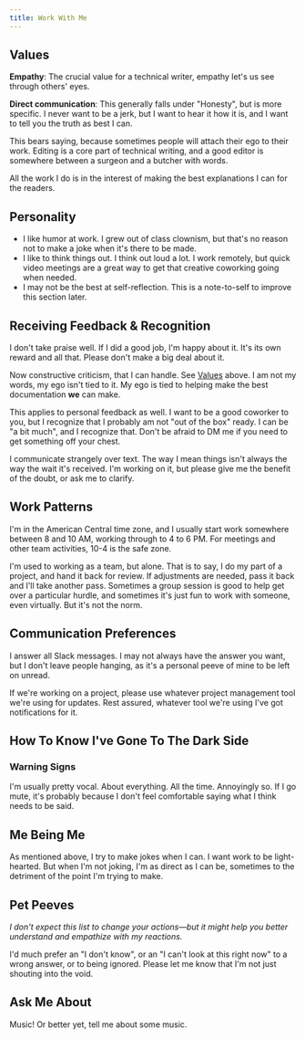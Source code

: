 ```yaml
---
title: Work With Me
---
```


## Values

**Empathy**: The crucial value for a technical writer, empathy let's us see through others' eyes.

**Direct communication**: This generally falls under "Honesty", but is more specific. I never want to be a jerk, but I want to hear it how it is, and I want to tell you the truth as best I can.

This bears saying, because sometimes people will attach their ego to their work. Editing is a core part of technical writing, and a good editor is somewhere between a surgeon and a butcher with words.

All the work I do is in the interest of making the best explanations I can for the readers.

## Personality

- I like humor at work. I grew out of class clownism, but that's no reason not to make a joke when it's there to be made.
- I like to think things out. I think out loud a lot. I work remotely, but quick video meetings are a great way to get that creative coworking going when needed.
- I may not be the best at self-reflection. This is a note-to-self to improve this section later.

## Receiving Feedback & Recognition

I don't take praise well. If I did a good job, I'm happy about it. It's its own reward and all that. Please don't make a big deal about it.

Now constructive criticism, that I can handle. See [Values](#values) above. I am not my words, my ego isn't tied to it. My ego is tied to helping make the best documentation **we** can make.

This applies to personal feedback as well. I want to be a good coworker to you, but I recognize that I probably am not "out of the box" ready. I can be "a bit much", and I recognize that. Don't be afraid to DM me if you need to get something off your chest.

I communicate strangely over text. The way I mean things isn't always the way the wait it's received. I'm working on it, but please give me the benefit of the doubt, or ask me to clarify.

## Work Patterns

I'm in the American Central time zone, and I usually start work somewhere between 8 and 10 AM, working through to 4 to 6 PM. For meetings and other team activities, 10-4 is the safe zone.

I'm used to working as a team, but alone. That is to say, I do my part of a project, and hand it back for review. If adjustments are needed, pass it back and I'll take another pass. Sometimes a group session is good to help get over a particular hurdle, and sometimes it's just fun to work with someone, even virtually. But it's not the norm.

## Communication Preferences

I answer all Slack messages. I may not always have the answer you want, but I don't leave people hanging, as it's a personal peeve of mine to be left on unread.

If we're working on a project, please use whatever project management tool we're using for updates. Rest assured, whatever tool we're using I've got notifications for it.

## How To Know I've Gone To The Dark Side

### Warning Signs

I'm usually pretty vocal. About everything. All the time. Annoyingly so. If I go mute, it's probably because I don't feel comfortable saying what I think needs to be said.


## Me Being Me

As mentioned above, I try to make jokes when I can. I want work to be light-hearted. But when I'm not joking, I'm as direct as I can be, sometimes to the detriment of the point I'm trying to make. 

## Pet Peeves

_I don't expect this list to change your actions—but it might help you better understand and empathize with my
reactions._

I'd much prefer an "I don't know", or an "I can't look at this right now" to a wrong answer, or to being ignored. Please let me know that I'm not just shouting into the void.


## Ask Me About

Music! Or better yet, tell me about some music.

